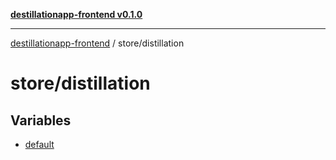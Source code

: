 [**destillationapp-frontend v0.1.0**](../../README.md)

***

[destillationapp-frontend](../../modules.md) / store/distillation

# store/distillation

## Variables

- [default](variables/default.md)
